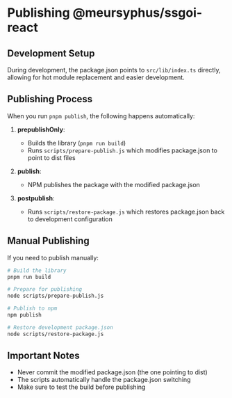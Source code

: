 # Publishing @meursyphus/ssgoi-react

## Development Setup

During development, the package.json points to `src/lib/index.ts` directly, allowing for hot module replacement and easier development.

## Publishing Process

When you run `pnpm publish`, the following happens automatically:

1. **prepublishOnly**: 
   - Builds the library (`pnpm run build`)
   - Runs `scripts/prepare-publish.js` which modifies package.json to point to dist files

2. **publish**: 
   - NPM publishes the package with the modified package.json

3. **postpublish**: 
   - Runs `scripts/restore-package.js` which restores package.json back to development configuration

## Manual Publishing

If you need to publish manually:

```bash
# Build the library
pnpm run build

# Prepare for publishing
node scripts/prepare-publish.js

# Publish to npm
npm publish

# Restore development package.json
node scripts/restore-package.js
```

## Important Notes

- Never commit the modified package.json (the one pointing to dist)
- The scripts automatically handle the package.json switching
- Make sure to test the build before publishing